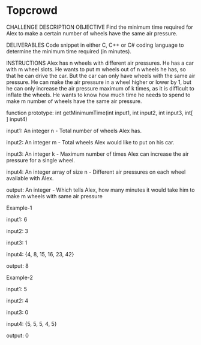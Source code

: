 # Topcrowd
CHALLENGE DESCRIPTION
OBJECTIVE
Find the minimum time required for Alex to make a certain number of wheels have the same air pressure.

DELIVERABLES
Code snippet in either C, C++ or C# coding language to determine the minimum time required (in minutes).

INSTRUCTIONS
Alex has n wheels with different air pressures. He has a car with m wheel slots. He wants to put m wheels out of n wheels he has, so that he can drive the car. But the car can only have wheels with the same air pressure. He can make the air pressure in a wheel higher or lower by 1, but he can only increase the air pressure maximum of k times, as it is difficult to inflate the wheels. He wants to know how much time he needs to spend to make m number of wheels have the same air pressure. 

function prototype: int getMinimumTime(int input1, int input2, int input3, int[ ] input4)

input1: An integer n - Total number of wheels Alex has.

input2: An integer m - Total wheels Alex would like to put on his car.

input3: An integer k - Maximum number of times Alex can increase the air pressure for a single wheel.

input4: An integer array of size n - Different air pressures on each wheel available with Alex.

output: An integer - Which tells Alex, how many minutes it would take him to make m wheels with same air pressure

 

Example-1

input1: 6

input2: 3

input3: 1

input4: {4, 8, 15, 16, 23, 42}

output: 8

 

Example-2

input1: 5

input2: 4

input3: 0

input4: {5, 5, 5, 4, 5}

output: 0

